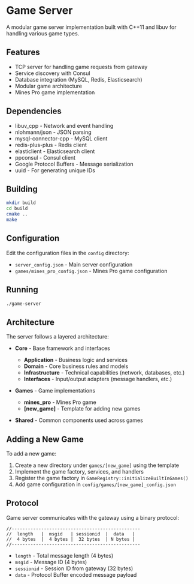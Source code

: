 # Game Server

A modular game server implementation built with C++11 and libuv for handling various game types.

## Features

- TCP server for handling game requests from gateway
- Service discovery with Consul
- Database integration (MySQL, Redis, Elasticsearch)
- Modular game architecture
- Mines Pro game implementation

## Dependencies

- libuv_cpp - Network and event handling
- nlohmann/json - JSON parsing
- mysql-connector-cpp - MySQL client
- redis-plus-plus - Redis client
- elasticlient - Elasticsearch client
- ppconsul - Consul client
- Google Protocol Buffers - Message serialization
- uuid - For generating unique IDs

## Building

```bash
mkdir build
cd build
cmake ..
make
```

## Configuration

Edit the configuration files in the `config` directory:

- `server_config.json` - Main server configuration
- `games/mines_pro_config.json` - Mines Pro game configuration

## Running

```bash
./game-server
```

## Architecture

The server follows a layered architecture:

- **Core** - Base framework and interfaces
  - **Application** - Business logic and services
  - **Domain** - Core business rules and models
  - **Infrastructure** - Technical capabilities (network, databases, etc.)
  - **Interfaces** - Input/output adapters (message handlers, etc.)

- **Games** - Game implementations
  - **mines_pro** - Mines Pro game
  - **[new_game]** - Template for adding new games

- **Shared** - Common components used across games

## Adding a New Game

To add a new game:

1. Create a new directory under `games/[new_game]` using the template
2. Implement the game factory, services, and handlers
3. Register the game factory in `GameRegistry::initializeBuiltInGames()`
4. Add game configuration in `config/games/[new_game]_config.json`

## Protocol

Game server communicates with the gateway using a binary protocol:

```
//------------------------------------------------
//  length   |  msgid   | sessionid  |  data   |
//  4 bytes  |  4 bytes |  32 bytes  | N bytes |
//------------------------------------------------
```

- `length` - Total message length (4 bytes)
- `msgid` - Message ID (4 bytes)
- `sessionid` - Session ID from gateway (32 bytes)
- `data` - Protocol Buffer encoded message payload
